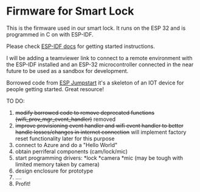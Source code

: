 Firmware for Smart Lock
====================

This is the firmware used in our smart lock. It runs on the ESP 32  and is programmed in C on with ESP-IDF.

Please check [ESP-IDF docs](https://docs.espressif.com/projects/esp-idf/en/latest/get-started/index.html) for getting started instructions.

I will be adding a teamviewer link to connect to a remote environment with the ESP-IDF installed and an ESP-32 microcontroller connected  in the near future to be used as a sandbox for development.


Borrowed code from [ESP Jumpstart](https://github.com/espressif/esp-jumpstart) it's a skeleton of an IOT device for people getting started. Great resource!

TO DO:

1) ~~modify borrowed code to remove deprecated functions (wifi_prov_mgr_event_handler)~~ removed
2) ~~improve provisioning event handler and wifi event handler to better handle losses/changes in internet connection~~ will implement factory reset functionality later for this purpose
3) connect to Azure and do a "Hello World"
4) obtain perriferal components (cam/lock/mic)
5) start programming drivers:
    *lock
    *camera
    *mic (may be tough with limited memory taken by camera)
6) design enclosure for prototype
7) ....
8) Profit!
